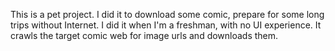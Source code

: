 This is a pet project. I did it to download some comic, prepare for some long trips without Internet. I did it when I'm a freshman, with
no UI experience. It crawls the target comic web for image urls and downloads them.
